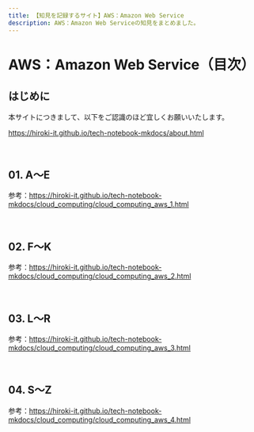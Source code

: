 ```yaml
---
title: 【知見を記録するサイト】AWS：Amazon Web Service
description: AWS：Amazon Web Serviceの知見をまとめました。
---
```


# AWS：Amazon Web Service（目次）

## はじめに

本サイトにつきまして、以下をご認識のほど宜しくお願いいたします。

https://hiroki-it.github.io/tech-notebook-mkdocs/about.html

<br>

## 01. A〜E

参考：https://hiroki-it.github.io/tech-notebook-mkdocs/cloud_computing/cloud_computing_aws_1.html

<br>

## 02. F〜K

参考：https://hiroki-it.github.io/tech-notebook-mkdocs/cloud_computing/cloud_computing_aws_2.html

<br>

## 03. L〜R

参考：https://hiroki-it.github.io/tech-notebook-mkdocs/cloud_computing/cloud_computing_aws_3.html

<br>

## 04. S〜Z

参考：https://hiroki-it.github.io/tech-notebook-mkdocs/cloud_computing/cloud_computing_aws_4.html
